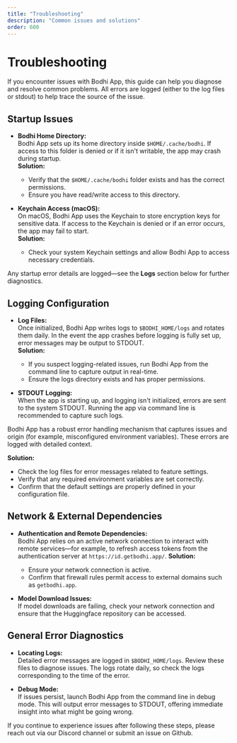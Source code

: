 ```yaml
---
title: "Troubleshooting"
description: "Common issues and solutions"
order: 600
---
```


# Troubleshooting

If you encounter issues with Bodhi App, this guide can help you diagnose and resolve common problems. All errors are logged (either to the log files or stdout) to help trace the source of the issue.

## Startup Issues

- **Bodhi Home Directory:**  
  Bodhi App sets up its home directory inside `$HOME/.cache/bodhi`. If access to this folder is denied or if it isn't writable, the app may crash during startup.  
  **Solution:**  
  - Verify that the `$HOME/.cache/bodhi` folder exists and has the correct permissions.
  - Ensure you have read/write access to this directory.

- **Keychain Access (macOS):**  
  On macOS, Bodhi App uses the Keychain to store encryption keys for sensitive data. If access to the Keychain is denied or if an error occurs, the app may fail to start.  
  **Solution:**  
  - Check your system Keychain settings and allow Bodhi App to access necessary credentials.

Any startup error details are logged—see the **Logs** section below for further diagnostics.

## Logging Configuration

- **Log Files:**  
  Once initialized, Bodhi App writes logs to `$BODHI_HOME/logs` and rotates them daily. In the event the app crashes before logging is fully set up, error messages may be output to STDOUT.  
  **Solution:**  
  - If you suspect logging-related issues, run Bodhi App from the command line to capture output in real-time.
  - Ensure the logs directory exists and has proper permissions.

- **STDOUT Logging:**  
  When the app is starting up, and logging isn't initialized, errors are sent to the system STDOUT. Running the app via command line is recommended to capture such logs.

Bodhi App has a robust error handling mechanism that captures issues and origin (for example, misconfigured environment variables). These errors are logged with detailed context.
  
**Solution:**  
- Check the log files for error messages related to feature settings.
- Verify that any required environment variables are set correctly.
- Confirm that the default settings are properly defined in your configuration file.

## Network & External Dependencies

- **Authentication and Remote Dependencies:**  
  Bodhi App relies on an active network connection to interact with remote services—for example, to refresh access tokens from the authentication server at `https://id.getbodhi.app/`.
  **Solution:**  
  - Ensure your network connection is active.
  - Confirm that firewall rules permit access to external domains such as `getbodhi.app`.
  
- **Model Download Issues:**  
  If model downloads are failing, check your network connection and ensure that the Huggingface repository can be accessed.

## General Error Diagnostics

- **Locating Logs:**  
  Detailed error messages are logged in `$BODHI_HOME/logs`. Review these files to diagnose issues. The logs rotate daily, so check the logs corresponding to the time of the error.
  
- **Debug Mode:**  
  If issues persist, launch Bodhi App from the command line in debug mode. This will output error messages to STDOUT, offering immediate insight into what might be going wrong.

If you continue to experience issues after following these steps, please reach out via our Discord channel or submit an issue on Github. 